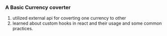 ### A Basic Currency coverter

1. utilized external api for coverting one currency to other
2. learned about custom hooks in react and their usage and some common practices.
